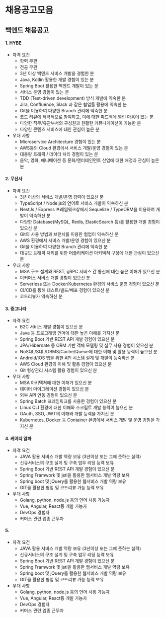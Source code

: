 # 채용공고모음

## 백엔드 채용공고

#### 1. HYBE

- 자격 요건
  - 학력 무관
  - 전공 무관
  - 3년 이상 백엔드 서비스 개발을 경험한 분
  - Java, Kotlin 활용한 개발 경험이 있는 분
  - Spring Boot 활용한 백엔드 개발이 있는 분
  - 서비스 운영 경험이 있는 분
  - TDD (Test-driven development) 방식 개발에 익숙한 분
  - Jira, Confluence, Slack 과 같은 협업툴 활용에 익숙한 분
  - Git을 이용하여 다양한 Branch 관리에 익숙한 분
  - 코드 리뷰에 적극적으로 참여하고, 이에 대한 피드백에 열린 마음이 있는 분
  - 다양한 직무/유관부서의 구성원과 원활한 커뮤니케이션이 가능한 분
  - 다양한 콘텐츠 서비스에 대한 관심이 높은 분
- 우대 사항
  - Microservice Architecture 경험이 있는 분
  - AWS등의 Cloud 환경에서 서비스 개발/운영 경험이 있는 분
  - 대용량 트래픽 / 데이터 처리 경험이 있는 분
  - 음악, 영화, 애니메이션 등 문화/엔터테인먼트 산업에 대한 애정과 관심이 높은 분

#### 2. 무신사

- 자격 요건
  - 3년 이상의 서비스 개발/운영 경력이 있으신 분
  - TypeScript / Node.js의 언어로 서비스 개발이 익숙하신 분
  - NestJs / Express 프레임워크상에서 Sequelize / TypeORM을 이용하여 개발이 익숙하신 분
  - 다양한 Database(MySQL, Redis, ElasticSearch 등)를 활용한 개발 경험이 있으신 분
  - Git의 사용 방법과 브랜치를 이용한 협업이 익숙하신 분
  - AWS 환경에서 서비스 개발/운영 경험이 있으신 분
  - Git을 이용하여 다양한 Branch 관리에 익숙한 분
  - 대규모 트래픽 처리를 위한 어플리케이션 아키텍쳐 구성에 대한 관심이 있으신 분
- 우대 사항
  - MSA 구조 설계와 REST, gRPC 서비스 간 통신에 대한 높은 이해가 있으신 분
  - 이커머스 서비스 개발 경험이 있으신 분
  - Serverless 또는 Docker/Kubernetes 환경의 서비스 운영 경험이 있으신 분
  - CI/CD를 통해 테스트/빌드/배포 경험이 있으신 분
  - 코드리뷰가 익숙하신 분

#### 3. 중고나라

- 자격 요건
  - B2C 서비스 개발 경험이 있으신 분
  - Java 등 프로그래밍 언어에 대한 높은 이해를 가지신 분
  - Spring Boot 기반 REST API 개발 경험이 있으신 분
  - JPA/Hibernate 등 ORM 기반 객체 모델링 및 실무 사용 경험이 있으신 분
  - NoSQL/SQL/DBMS/Cache/Queue에 대한 이해 및 활용 능력이 높으신 분
  - Android/iOS 앱을 위한 API 시스템 설계 및 개발이 능숙하신 분
  - AWS Cloud 환경의 이해 및 활용 경험이 있으신 분
  - Git 형상관리 시스템 활용 경험이 있으신 분
- 우대 사항
  - MSA 아키텍쳐에 대한 이해가 있으신 분
  - 데이터 마이그레이션 경험이 있으신 분
  - 외부 API 연동 경험이 있으신 분
  - Spring Batch 프레임워크를 사용한 경험이 있으신 분
  - Linux CLI 환경에 대한 이해와 스크립트 개발 능력이 높으신 분
  - OAuth, SSO, JWT의 이해와 개발 능력을 가지신 분
  - Kubernetes, Docker 등 Container 환경에서 서비스 개발 및 운영 경험을 가지신 분

#### 4. 케이티 알파

- 자격 요건
  - JAVA 활용 서비스 개발 역량 보유 (3년이상 또는 그에 준하는 실력)
  - 신규서비스의 구조 설계 및 구축 업무 리딩 능력 보유
  - Spring Boot 기반 REST API 개발 경험이 있으신 분
  - Spring Framwork 및 jstl을 활용한 웹서비스 개발 역량 보유
  - Spring boot 및 jQuery를 활용한 웹서비스 개발 역량 보유
  - GIT을 활용한 협업 및 코드리뷰 가능 능력 보유
- 우대 사항
  - Golang, python, node.js 등의 언어 사용 가능자
  - Vue, Angular, React등 개발 가능자
  - DevOps 경험자
  - 커머스 관련 업종 근무자

#### 5. 

- 자격 요건
  - JAVA 활용 서비스 개발 역량 보유 (3년이상 또는 그에 준하는 실력)
  - 신규서비스의 구조 설계 및 구축 업무 리딩 능력 보유
  - Spring Boot 기반 REST API 개발 경험이 있으신 분
  - Spring Framwork 및 jstl을 활용한 웹서비스 개발 역량 보유
  - Spring boot 및 jQuery를 활용한 웹서비스 개발 역량 보유
  - GIT을 활용한 협업 및 코드리뷰 가능 능력 보유
- 우대 사항
  - Golang, python, node.js 등의 언어 사용 가능자
  - Vue, Angular, React등 개발 가능자
  - DevOps 경험자
  - 커머스 관련 업종 근무자